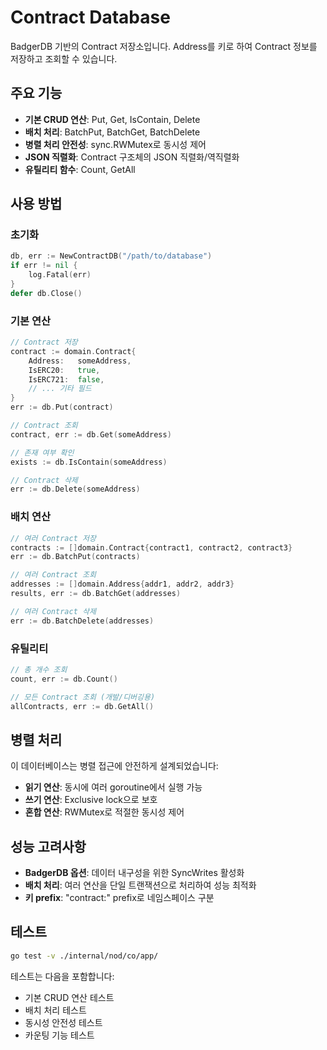 # Contract Database

BadgerDB 기반의 Contract 저장소입니다. Address를 키로 하여 Contract 정보를 저장하고 조회할 수 있습니다.

## 주요 기능

- **기본 CRUD 연산**: Put, Get, IsContain, Delete
- **배치 처리**: BatchPut, BatchGet, BatchDelete
- **병렬 처리 안전성**: sync.RWMutex로 동시성 제어
- **JSON 직렬화**: Contract 구조체의 JSON 직렬화/역직렬화
- **유틸리티 함수**: Count, GetAll

## 사용 방법

### 초기화
```go
db, err := NewContractDB("/path/to/database")
if err != nil {
    log.Fatal(err)
}
defer db.Close()
```

### 기본 연산
```go
// Contract 저장
contract := domain.Contract{
    Address:   someAddress,
    IsERC20:   true,
    IsERC721:  false,
    // ... 기타 필드
}
err := db.Put(contract)

// Contract 조회
contract, err := db.Get(someAddress)

// 존재 여부 확인
exists := db.IsContain(someAddress)

// Contract 삭제
err := db.Delete(someAddress)
```

### 배치 연산
```go
// 여러 Contract 저장
contracts := []domain.Contract{contract1, contract2, contract3}
err := db.BatchPut(contracts)

// 여러 Contract 조회
addresses := []domain.Address{addr1, addr2, addr3}
results, err := db.BatchGet(addresses)

// 여러 Contract 삭제
err := db.BatchDelete(addresses)
```

### 유틸리티
```go
// 총 개수 조회
count, err := db.Count()

// 모든 Contract 조회 (개발/디버깅용)
allContracts, err := db.GetAll()
```

## 병렬 처리

이 데이터베이스는 병렬 접근에 안전하게 설계되었습니다:
- **읽기 연산**: 동시에 여러 goroutine에서 실행 가능
- **쓰기 연산**: Exclusive lock으로 보호
- **혼합 연산**: RWMutex로 적절한 동시성 제어

## 성능 고려사항

- **BadgerDB 옵션**: 데이터 내구성을 위한 SyncWrites 활성화
- **배치 처리**: 여러 연산을 단일 트랜잭션으로 처리하여 성능 최적화
- **키 prefix**: "contract:" prefix로 네임스페이스 구분

## 테스트

```bash
go test -v ./internal/nod/co/app/
```

테스트는 다음을 포함합니다:
- 기본 CRUD 연산 테스트
- 배치 처리 테스트
- 동시성 안전성 테스트
- 카운팅 기능 테스트